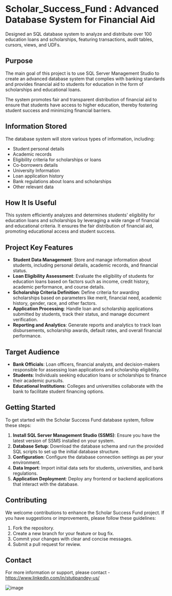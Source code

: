 
# Scholar_Success_Fund : Advanced Database System for Financial Aid
Designed an SQL database system to analyze and distribute over 100 education loans and scholarships, featuring transactions, audit tables, cursors, views, and UDFs.

## Purpose
The main goal of this project is to use SQL Server Management Studio to create an advanced database system that complies with banking standards and provides financial aid to students for education in the form of scholarships and educational loans.

The system promotes fair and transparent distribution of financial aid to ensure that students have access to higher education, thereby fostering student success and minimizing financial barriers.

## Information Stored
The database system will store various types of information, including:
- Student personal details
- Academic records
- Eligibility criteria for scholarships or loans
- Co-borrowers details
- University Information
- Loan application history
- Bank regulations about loans and scholarships
- Other relevant data

## How It Is Useful
This system efficiently analyzes and determines students' eligibility for education loans and scholarships by leveraging a wide range of financial and educational criteria. It ensures the fair distribution of financial aid, promoting educational access and student success.

## Project Key Features
- **Student Data Management**: Store and manage information about students, including personal details, academic records, and financial status.
- **Loan Eligibility Assessment**: Evaluate the eligibility of students for education loans based on factors such as income, credit history, academic performance, and course details.
- **Scholarship Criteria Definition**: Define criteria for awarding scholarships based on parameters like merit, financial need, academic history, gender, race, and other factors.
- **Application Processing**: Handle loan and scholarship applications submitted by students, track their status, and manage document verification.
- **Reporting and Analytics**: Generate reports and analytics to track loan disbursements, scholarship awards, default rates, and overall financial performance.

## Target Audience
- **Bank Officials**: Loan officers, financial analysts, and decision-makers responsible for assessing loan applications and scholarship eligibility.
- **Students**: Individuals seeking education loans or scholarships to finance their academic pursuits.
- **Educational Institutions**: Colleges and universities collaborate with the bank to facilitate student financing options.

## Getting Started
To get started with the Scholar Success Fund database system, follow these steps:
1. **Install SQL Server Management Studio (SSMS)**: Ensure you have the latest version of SSMS installed on your system.
2. **Database Setup**: Download the database schema and run the provided SQL scripts to set up the initial database structure.
3. **Configuration**: Configure the database connection settings as per your environment.
4. **Data Import**: Import initial data sets for students, universities, and bank regulations.
5. **Application Deployment**: Deploy any frontend or backend applications that interact with the database.

## Contributing
We welcome contributions to enhance the Scholar Success Fund project. If you have suggestions or improvements, please follow these guidelines:
1. Fork the repository.
2. Create a new branch for your feature or bug fix.
3. Commit your changes with clear and concise messages.
4. Submit a pull request for review.


## Contact
For more information or support, please contact - https://www.linkedin.com/in/stutipandey-us/



![image](https://github.com/user-attachments/assets/6166ad7e-de0b-41e4-8989-97199f447fa9)

